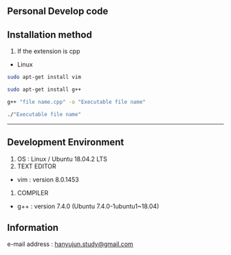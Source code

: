 ## Personal Develop code

## Installation method

1. If the extension is cpp
  * Linux
```bash
sudo apt-get install vim

sudo apt-get install g++

g++ "file name.cpp" -o "Executable file name"

./"Executable file name"
```

---

## Development Environment

1. OS : Linux / Ubuntu 18.04.2 LTS
1. TEXT EDITOR
  * vim : version 8.0.1453
1. COMPILER
  * g++ : version 7.4.0 (Ubuntu 7.4.0-1ubuntu1~18.04)

## Information

e-mail address : hanyujun.study@gmail.com
